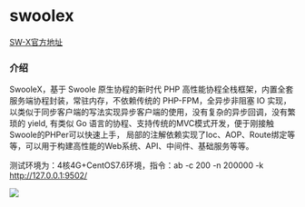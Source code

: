 # swoolex

[SW-X官方地址](https://www.sw-x.cn/ "SW-X官方地址")

### 介绍

SwooleX，基于 Swoole 原生协程的新时代 PHP 高性能协程全栈框架，内置全套服务端协程封装，常驻内存，不依赖传统的 PHP-FPM，全异步非阻塞 IO 实现，以类似于同步客户端的写法实现异步客户端的使用，没有复杂的异步回调，没有繁琐的 yield, 有类似 Go 语言的协程、支持传统的MVC模式开发，便于刚接触Swoole的PHPer可以快速上手， 局部的注解依赖实现了Ioc、AOP、Route绑定等等，可以用于构建高性能的Web系统、API、中间件、基础服务等等。

测试环境为：4核4G+CentOS7.6环境，指令：ab -c 200 -n 200000 -k http://127.0.0.1:9502/

![](https://www.sw-x.cn/img/ab.png)